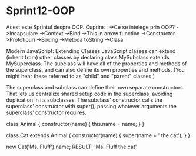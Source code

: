 # Sprint12-OOP

Acest este Sprintul despre OOP.
Cuprins :
->Ce se intelege prin OOP?
->Incapsulare
->Context
->Bind 
->This in arrow function 
->Constructor
->Prototipuri
->Boxing
->Metoda toString 
->Clasa

Modern JavaScript: Extending Classes
JavaScript classes can extend (inherit from) other classes by declaring class MySubclass extends MySuperclass. The subclass will have all of the properties and methods of the superclass, and can also define its own properties and methods. (You might hear these referred to as "child" and "parent" classes.)

The superclass and subclass can define their own separate constructors. That lets us centralize shared setup code in the superclass, avoiding duplication in its subclasses. The subclass' constructor calls the superclass' constructor with super(), passing whatever arguments the superclass' constructor requires.
>
class Animal {
  constructor(name) {
    this.name = name;
  }
}

class Cat extends Animal {
  constructor(name) {
    super(name + ' the cat');
  }
}

new Cat('Ms. Fluff').name;
RESULT:
'Ms. Fluff the cat'